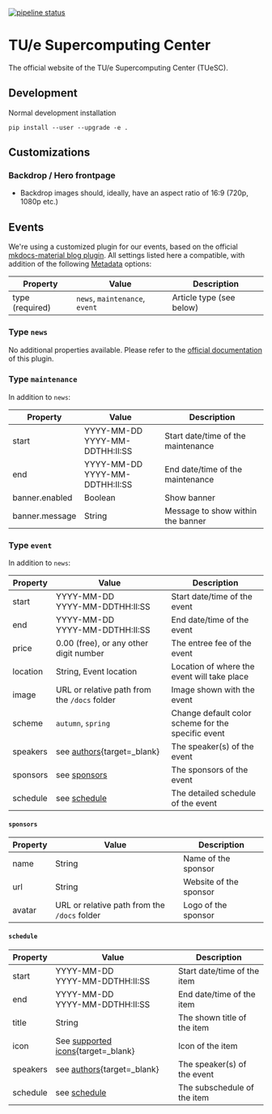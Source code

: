 [![pipeline status](https://gitlab.tue.nl/hpclab/website/badges/main/pipeline.svg)](https://gitlab.tue.nl/hpclab/website/-/commits/main)

# TU/e Supercomputing Center

The official website of the TU/e Supercomputing Center (TUeSC).

## Development

Normal development installation

```shell
pip install --user --upgrade -e .
```

## Customizations

### Backdrop / Hero frontpage

- Backdrop images should, ideally, have an aspect ratio of 16:9 (720p, 1080p etc.)

## Events

We're using a customized plugin for our events, based on the
official [mkdocs-material blog plugin](https://squidfunk.github.io/mkdocs-material/plugins/blog/). All settings listed
here a compatible, with addition of the
following [Metadata](https://squidfunk.github.io/mkdocs-material/plugins/blog/#metadata) options:

| Property        | Value                          | Description              |
|-----------------|--------------------------------|--------------------------|
| type (required) | `news`, `maintenance`, `event` | Article type (see below) | 

### Type `news`

No additional properties available. Please refer to
the [official documentation](https://squidfunk.github.io/mkdocs-material/plugins/blog/) of this plugin.

### Type `maintenance`

In addition to `news`:

| Property       | Value                              | Description                        |
|----------------|------------------------------------|------------------------------------|
| start          | YYYY-MM-DD<br/>YYYY-MM-DDTHH:II:SS | Start date/time of the maintenance | 
| end            | YYYY-MM-DD<br/>YYYY-MM-DDTHH:II:SS | End date/time of the maintenance   | 
| banner.enabled | Boolean                            | Show banner                        |
| banner.message | String                             | Message to show within the banner  | 

### Type `event`

In addition to `news`:

| Property | Value                                                                                                | Description                                        |
|----------|------------------------------------------------------------------------------------------------------|----------------------------------------------------|
| start    | YYYY-MM-DD<br/>YYYY-MM-DDTHH:II:SS                                                                   | Start date/time of the event                       | 
| end      | YYYY-MM-DD<br/>YYYY-MM-DDTHH:II:SS                                                                   | End date/time of the event                         | 
| price    | 0.00 (free), or any other digit number                                                               | The entree fee of the event                        |
| location | String, Event location                                                                               | Location of where the event will take place        |
| image    | URL or relative path from the `/docs` folder                                                         | Image shown with the event                         |
| scheme   | `autumn`, `spring`                                                                                   | Change default color scheme for the specific event |
| speakers | see [authors](https://squidfunk.github.io/mkdocs-material/plugins/blog/#meta.authors){target=_blank} | The speaker(s) of the event                        |
| sponsors | see [sponsors](#sponsors)                                                                            | The sponsors of the event                          |
| schedule | see [schedule](#schedule)                                                                            | The detailed schedule of the event                 |

#### `sponsors`

| Property | Value                                        | Description            |
|----------|----------------------------------------------|------------------------|
| name     | String                                       | Name of the sponsor    |
| url      | String                                       | Website of the sponsor |
| avatar   | URL or relative path from the `/docs` folder | Logo of the sponsor    |

#### `schedule`

| Property | Value                                                                                                     | Description                 |
|----------|-----------------------------------------------------------------------------------------------------------|-----------------------------|
| start    | YYYY-MM-DD<br/>YYYY-MM-DDTHH:II:SS                                                                        | Start date/time of the item | 
| end      | YYYY-MM-DD<br/>YYYY-MM-DDTHH:II:SS                                                                        | End date/time of the item   |
| title    | String                                                                                                    | The shown title of the item |
| icon     | See [supported icons](https://squidfunk.github.io/mkdocs-material/reference/icons-emojis/){target=_blank} | Icon of the item            |
| speakers | see [authors](https://squidfunk.github.io/mkdocs-material/plugins/blog/#meta.authors){target=_blank}      | The speaker(s) of the event |
| schedule | see [schedule](#schedule)                                                                                 | The subschedule of the item |
